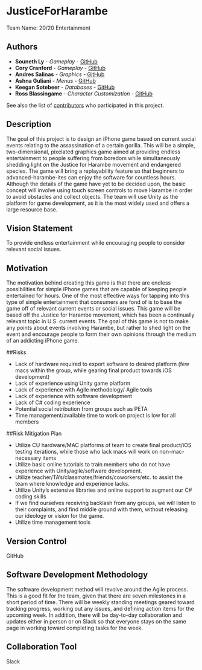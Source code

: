 # JusticeForHarambe

Team Name: 20/20 Entertainment

## Authors
* **Souneth Ly** - *Gameplay* - [GitHub](https://github.com/Souneth-Ly)
* **Cory Cranford** - *Gameplay* - [GitHub](https://github.com/cocr1742)
* **Andres Salinas** - *Graphics* - [GitHub](https://github.com/andsal5930)
* **Ashna Guliani** - *Menus* - [GitHub](https://github.com/ashnaguliani)
* **Keegan Sotebeer** - *Databases* - [GitHub](https://github.com/keegansotebeer)
* **Ross Blassingame** - *Character Customization* - [GitHub](https://github.com/RossBlassingame)

See also the list of [contributors](https://github.com/ashnaguliani/JusticeForHarambe/graphs/contributors) who participated in this project.


## Description
The goal of this project is to design an iPhone game based on current social events relating to the assassination of a certain gorilla. This will be a simple, two-dimensional, pixelated graphics game aimed at providing endless entertainment to people suffering from boredom while simultaneously shedding light on the Justice for Harambe movement and endangered species. The game will bring a replayability feature so that beginners to advanced-harambe-ites can enjoy the software for countless hours. Although the details of the game have yet to be decided upon, the basic concept will involve using touch screen controls to move Harambe in order to avoid obstacles and collect objects. The team will use Unity as the platform for game development, as it is the most widely used and offers a large resource base.

## Vision Statement
To provide endless entertainment while encouraging people to consider relevant social issues.

## Motivation
The motivation behind creating this game is that there are endless possibilities for simple iPhone games that are capable of keeping people entertained for hours. One of the most effective ways for tapping into this type of simple entertainment that consumers are fond of is to base the game off of relevant current events or social issues. This game will be based off the Justice for Harambe movement, which has been a continually relevant topic in U.S. current events. The goal of this game is not to make any points about events involving Harambe, but rather to shed light on the event and encourage people to form their own opinions through the medium of an addicting iPhone game.

##Risks
* Lack of hardware required to export software to desired platform (few macs within the group, while gearing final product towards iOS development)
* Lack of experience using Unity game platform
* Lack of experience with Agile methodology/ Agile tools
* Lack of experience with software development
* Lack of C# coding experience
* Potential social retribution from groups such as PETA
* Time management/available time to work on project is low for all members

##Risk Mitigation Plan
* Utilize CU hardware/MAC platforms of team to create final product/iOS testing iterations, while those who lack macs will work on non-mac-necessary items
* Utilize basic online tutorials to train members who do not have experience with Unity/agile/software development.
* Utilize teacher/TA’s/classmates/friends/coworkers/etc. to assist the team where knowledge and experience lacks.
* Utilize Unity’s extensive libraries and online support to augment our C# coding skills
* If we find ourselves receiving backlash from any groups, we will listen to their complaints, and find middle ground with them, without releasing our ideology or vision for the game.
* Utilize time management tools

## Version Control
GitHub

## Software Development Methodology
The software development method will revolve around the Agile process. This is a good fit for the team, given that there are seven milestones in a short period of time. There will be weekly standing meetings geared toward tracking progress, working out any issues, and defining action items for the upcoming week. In addition, there will be day-to-day collaboration and updates either in person or on Slack so that everyone stays on the same page in working toward completing tasks for the week.

## Collaboration Tool
Slack

